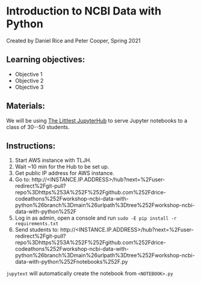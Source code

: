 # Introduction to NCBI Data with Python
Created by Daniel Rice and Peter Cooper, Spring 2021

## Learning objectives:
- Objective 1
- Objective 2
- Objective 3

## Materials:

We will be using [The Littlest JupyterHub](https://tljh.jupyter.org/en/latest/index.html) to serve Jupyter notebooks to a class of 30--50 students.

## Instructions:

1. Start AWS instance with TLJH.
2. Wait ~10 min for the Hub to be set up.
3. Get public IP address for AWS instance.
4. Go to:
http://<INSTANCE.IP.ADDRESS>/hub?next=%2Fuser-redirect%2Fgit-pull?repo%3Dhttps%253A%252F%252Fgithub.com%252Fdrice-codeathons%252Fworkshop-ncbi-data-with-python%26branch%3Dmain%26urlpath%3Dtree%252Fworkshop-ncbi-data-with-python%252F
5. Log in as admin, open a console and run `sudo -E pip install -r requirements.txt`
6. Send students to:
http://<INSTANCE.IP.ADDRESS>/hub?next=%2Fuser-redirect%2Fgit-pull?repo%3Dhttps%253A%252F%252Fgithub.com%252Fdrice-codeathons%252Fworkshop-ncbi-data-with-python%26branch%3Dmain%26urlpath%3Dtree%252Fworkshop-ncbi-data-with-python%252Fnotebooks%252F<NOTEBOOK>.py

`jupytext` will automatically create the notebook from `<NOTEBOOK>.py`
